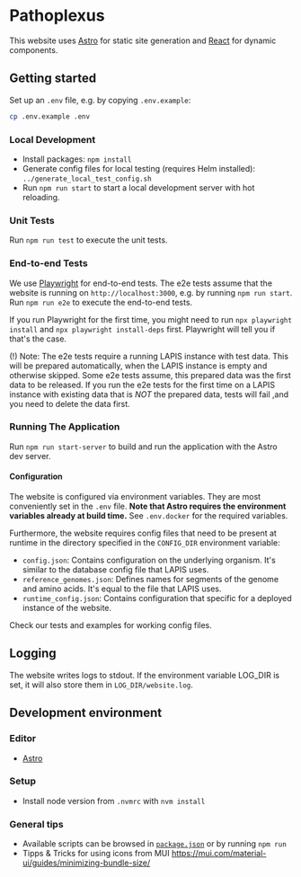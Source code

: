 # Pathoplexus

This website uses [Astro](https://astro.build/) for static site generation and
[React](https://react.dev/) for dynamic components.

## Getting started

Set up an `.env` file, e.g. by copying `.env.example`:

```bash
cp .env.example .env
```

### Local Development

* Install packages: `npm install`
* Generate config files for local testing (requires Helm installed): `../generate_local_test_config.sh`
* Run `npm run start` to start a local development server with hot reloading.

### Unit Tests

Run `npm run test` to execute the unit tests.

### End-to-end Tests

We use [Playwright](https://playwright.dev/) for end-to-end tests.
The e2e tests assume that the website is running on `http://localhost:3000`, e.g. by running `npm run start`.
Run `npm run e2e` to execute the end-to-end tests.

If you run Playwright for the first time, you might need to run `npx playwright install`
and `npx playwright install-deps` first. Playwright will tell you if that's the case.

(!) Note: The e2e tests require a running LAPIS instance with test data. This will be prepared automatically, when the LAPIS instance is empty and otherwise skipped. Some e2e tests assume, this prepared data was the first data to be released. If you run the e2e tests for the first time on a LAPIS instance with existing data that is _NOT_ the prepared data, tests will fail ,and you need to delete the data first. 

### Running The Application

Run `npm run start-server` to build and run the application with the Astro dev server.

#### Configuration

The website is configured via environment variables. They are most conveniently set in the `.env` file.
**Note that Astro requires the environment variables already at build time.**
See `.env.docker` for the required variables.

Furthermore, the website requires config files that need to be present at runtime in the directory
specified in the `CONFIG_DIR` environment variable:
* `config.json`: Contains configuration on the underlying organism. It's similar to the database config file that LAPIS uses.
* `reference_genomes.json`: Defines names for segments of the genome and amino acids. It's equal to the file that LAPIS uses.
* `runtime_config.json`: Contains configuration that specific for a deployed instance of the website.

Check our tests and examples for working config files.

## Logging

The website writes logs to stdout.
If the environment variable LOG_DIR is set, it will also store them in `LOG_DIR/website.log`.

## Development environment

### Editor

- [Astro](https://docs.astro.build/en/editor-setup/)

### Setup

- Install node version from `.nvmrc` with `nvm install`

### General tips

- Available scripts can be browsed in [`package.json`](./package.json) or by running `npm run`
- Tipps & Tricks for using icons from MUI  https://mui.com/material-ui/guides/minimizing-bundle-size/
